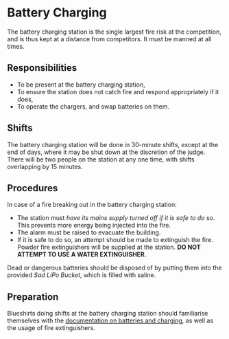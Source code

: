 Battery Charging
================

The battery charging station is the single largest fire risk at the
competition, and is thus kept at a distance from competitors. It
must be manned at all times.

Responsibilities
----------------

* To be present at the battery charging station,
* To ensure the station does not catch fire and respond appropriately
  if it does,
* To operate the chargers, and swap batteries on them.

Shifts
------

The battery charging station will be done in 30-minute shifts,
except at the end of days, where it may be shut down at the discretion
of the judge. There will be two people on the station at any one
time, with shifts overlapping by 15 minutes.

Procedures
----------

In case of a fire breaking out in the battery charging station:

* The station must *have its mains supply turned off if it is safe
  to do so*. This prevents more energy being injected into the fire.
* The alarm must be raised to evacuate the building.
* If it is safe to do so, an attempt should be made to extinguish
  the fire. Powder fire extinguishers will be supplied at the
  station. **DO NOT ATTEMPT TO USE A WATER EXTINGUISHER.**

Dead or dangerous batteries should be disposed of by putting them
into the provided *Sad LiPo Bucket*, which is filled with saline.

Preparation
-----------

Blueshirts doing shifts at the battery charging station should
familiarise themselves with the [documentation on batteries and
charging](https://www.studentrobotics.org/docs/kit/batteries), as
well as the usage of fire extinguishers.

